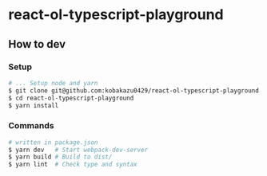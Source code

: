 # react-ol-typescript-playground

## How to dev

### Setup

```bash
# ... Setup node and yarn
$ git clone git@github.com:kobakazu0429/react-ol-typescript-playground.git
$ cd react-ol-typescript-playground
$ yarn install
```

### Commands

```bash
# written in package.json
$ yarn dev   # Start webpack-dev-server
$ yarn build # Build to dist/
$ yarn lint  # Check type and syntax
```
